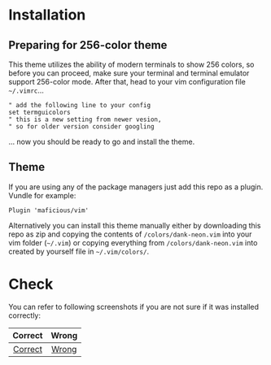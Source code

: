 # Installation

## Preparing for 256-color theme

This theme utilizes the ability of modern terminals to show 256 colors, so before you can proceed, make sure your terminal and terminal emulator support 256-color mode. After that, head to your vim configuration file `~/.vimrc`...
```vim
" add the following line to your config
set termguicolors
" this is a new setting from newer vesion,
" so for older version consider googling
```
... now you should be ready to go and install the theme.

## Theme

If you are using any of the package managers just add this repo as a plugin. Vundle for example:
```vim
Plugin 'maficious/vim'
```
Alternatively you can install this theme manually either by downloading this repo as zip and copying the contents of `/colors/dank-neon.vim` into your vim folder (`~/.vim`) or copying everything from `/colors/dank-neon.vim` into created by yourself file in `~/.vim/colors/`.

# Check

You can refer to following screenshots if you are not sure if it was installed correctly:

| Correct | Wrong |
|:-------:|:-----:|
| [Correct]('/assets/correct.png') | [Wrong]('/assets/incorrect.png') |
